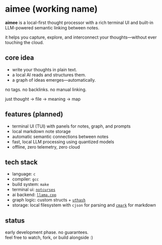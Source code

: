 # aimee (working name)

**aimee** is a local-first thought processor with a rich terminal UI and built-in LLM-powered semantic linking between notes.

it helps you capture, explore, and interconnect your thoughts—without ever touching the cloud.

## core idea

- write your thoughts in plain text.
- a local AI reads and structures them.
- a graph of ideas emerges—automatically.

no tags. no backlinks. no manual linking.

just thought → file → meaning → map

## features (planned)

- terminal UI (TUI) with panels for notes, graph, and prompts
- local markdown note storage
- automatic semantic connections between notes
- fast, local LLM processing using quantized models
- offline, zero telemetry, zero cloud

## tech stack

- language: `c`
- compiler: `gcc`
- build system: `make`
- terminal ui: [`notcurses`](https://github.com/dankamongmen/notcurses)
- ai backend: [`llama.cpp`](https://github.com/ggerganov/llama.cpp)
- graph logic: custom structs + [`uthash`](https://troydhanson.github.io/uthash/)
- storage: local filesystem with `cjson` for parsing and [`cmark`](https://github.com/commonmark/cmark) for markdown

## status

early development phase. no guarantees.  
feel free to watch, fork, or build alongside :)



